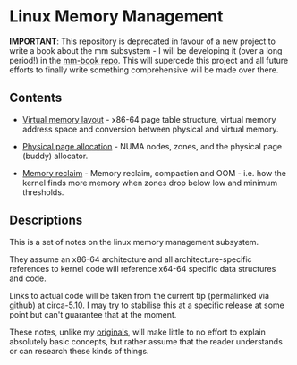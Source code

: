 # Linux Memory Management

__IMPORTANT__: This repository is deprecated in favour of a new project to write
a book about the mm subsystem - I will be developing it (over a long period!) in
the [mm-book repo](https://github.com/lorenzo-stoakes/mm-book). This will
supercede this project and all future efforts to finally write something
comprehensive will be made over there.

## Contents

* [Virtual memory layout][virt_layout] - x86-64 page table structure, virtual
  memory address space and conversion between physical and virtual memory.

* [Physical page allocation][phys_alloc] - NUMA nodes, zones, and the physical
  page (buddy) allocator.

* [Memory reclaim][reclaim] - Memory reclaim, compaction and OOM - i.e. how the
  kernel finds more memory when zones drop below low and minimum thresholds.

## Descriptions

This is a set of notes on the linux memory management subsystem.

They assume an x86-64 architecture and all architecture-specific references to
kernel code will reference x64-64 specific data structures and code.

Links to actual code will be taken from the current tip (permalinked via github)
at circa-5.10. I may try to stabilise this at a specific release at some point
but can't guarantee that at the moment.

These notes, unlike my [originals][0], will make little to no effort to explain
absolutely basic concepts, but rather assume that the reader understands or can
research these kinds of things.

[0]:https://github.com/lorenzo-stoakes/linux-vm-notes

[virt_layout]:virt_layout.md
[phys_alloc]:phys_alloc.md
[reclaim]:reclaim.md

